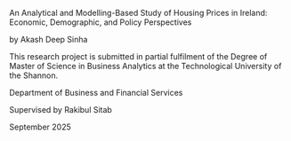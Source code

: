 An Analytical and Modelling-Based Study of Housing Prices in Ireland: Economic, Demographic, and Policy Perspectives

by
Akash Deep Sinha

This research project is submitted in partial fulfilment of the Degree of Master of Science in Business Analytics at the Technological University of the Shannon. 

Department of Business and Financial Services  
 
Supervised by 
Rakibul Sitab  
 
September 2025
